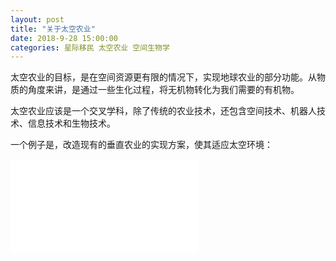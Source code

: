```yaml
---
layout: post
title: "关于太空农业"
date: 2018-9-28 15:00:00
categories: 星际移民 太空农业 空间生物学
---
```


太空农业的目标，是在空间资源更有限的情况下，实现地球农业的部分功能。从物质的角度来讲，是通过一些生化过程，将无机物转化为我们需要的有机物。

太空农业应该是一个交叉学科，除了传统的农业技术，还包含空间技术、机器人技术、信息技术和生物技术。

一个例子是，改造现有的垂直农业的实现方案，使其适应太空环境：

<iframe src="//player.bilibili.com/player.html?aid=12728146&cid=20928840&page=1" scrolling="no" border="0" frameborder="no" framespacing="0" allowfullscreen="true"> </iframe>
